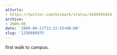 ```yaml
---
alturls:
- https://twitter.com/bismark/status/3449455924
archive:
- 2009-08
date: '2009-08-21T13:22:55+00:00'
slug: '1250860975'
---
```


first walk to campus.

